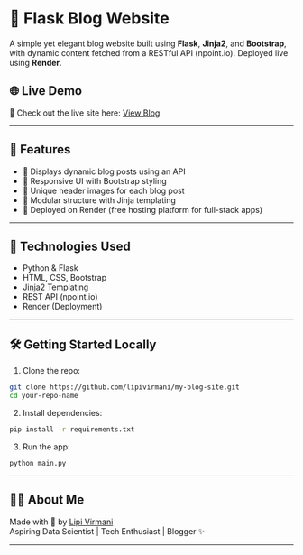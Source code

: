 # 📝 Flask Blog Website

A simple yet elegant blog website built using **Flask**, **Jinja2**, and **Bootstrap**, with dynamic content fetched from a RESTful API (npoint.io).
Deployed live using **Render**.

## 🌐 Live Demo

🚀 Check out the live site here: [View Blog](https://my-blog-site-m38b.onrender.com)

---

## 📌 Features

- 📰 Displays dynamic blog posts using an API
- 🎨 Responsive UI with Bootstrap styling
- 🌅 Unique header images for each blog post
- 🔗 Modular structure with Jinja templating
- 🚀 Deployed on Render (free hosting platform for full-stack apps)

---

## 📂 Technologies Used

- Python & Flask
- HTML, CSS, Bootstrap
- Jinja2 Templating
- REST API (npoint.io)
- Render (Deployment)

---

## 🛠️ Getting Started Locally

1. Clone the repo:
```bash
git clone https://github.com/lipivirmani/my-blog-site.git
cd your-repo-name
```

2. Install dependencies:
```bash
pip install -r requirements.txt
```

3. Run the app:
```bash
python main.py
```

---

## 🙋‍♀️ About Me

Made with 💚 by [Lipi Virmani](www.linkedin.com/in/lipi-virmani)  
Aspiring Data Scientist | Tech Enthusiast | Blogger ✨

---

